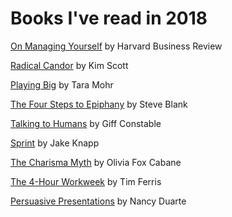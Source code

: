 # Books I've read in 2018

<a href="https://www.amazon.com/Managing-Yourself-Measure-Clayton-Christensen/dp/1422157997">On Managing Yourself</a> by Harvard Business Review

<a href="https://www.amazon.com/Radical-Candor-Kick-Ass-Without-Humanity/dp/1250103509">Radical Candor</a> by Kim Scott

<a href="https://www.amazon.com/Playing-Big-Practical-Wisdom-Create/dp/1592409601/">Playing Big</a> by Tara Mohr 

<a href="https://www.amazon.com/Four-Steps-Epiphany-Steve-Blank/dp/0989200507">The Four Steps to Epiphany</a> by Steve Blank 

<a href="https://www.amazon.com/Talking-Humans-Success-understanding-customers/dp/099080092X/">Talking to Humans</a> by Giff Constable

<a href="https://www.amazon.com/Sprint-Solve-Problems-Test-Ideas/dp/0593076117/">Sprint</a> by Jake Knapp

<a href="https://www.amazon.com/Charisma-Myth-Science-Personal-Magnetism/dp/1591845947">The Charisma Myth</a> by Olivia Fox Cabane

<a href="https://www.amazon.com/4-Hour-Workweek-Escape-Live-Anywhere/dp/0307465357">The 4-Hour Workweek</a> by Tim Ferris

<a href="https://www.amazon.com/Persuasive-Presentations-Harvard-Business-Review/dp/1422187101/">Persuasive Presentations</a> by Nancy Duarte
